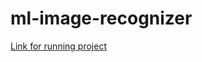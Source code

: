 # ml-image-recognizer

<a href="http://users.metropolia.fi/~juhohuh/for-employers/ml-image-recognizer/">Link for running project<a/>
